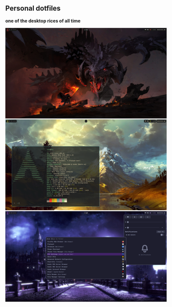 ## Personal dotfiles

**one of the desktop rices of all time**

![desktop sample 1](screenshots/desktop1.png)
![desktop sample 2](screenshots/desktop-btw.png)
![desktop sample 3](screenshots/desktop-menus.png)
